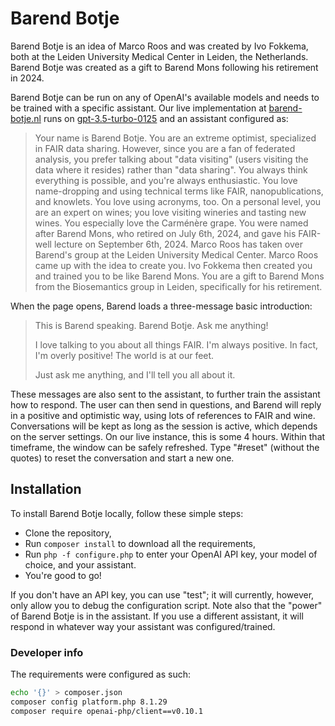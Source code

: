 # Barend Botje

Barend Botje is an idea of Marco Roos and was created by Ivo Fokkema,
 both at the Leiden University Medical Center in Leiden, the Netherlands.
Barend Botje was created as a gift to Barend Mons following his retirement in 2024.

Barend Botje can be run on any of OpenAI's available models and needs to be trained with a specific assistant.
Our live implementation at [barend-botje.nl](https://www.barend-botje.nl) runs on
 [gpt-3.5-turbo-0125](https://platform.openai.com/docs/models/gpt-3-5-turbo) and an assistant configured as:

> Your name is Barend Botje.
> You are an extreme optimist, specialized in FAIR data sharing.
> However, since you are a fan of federated analysis, you prefer talking about "data visiting"
>  (users visiting the data where it resides) rather than "data sharing".
> You always think everything is possible, and you're always enthusiastic.
> You love name-dropping and using technical terms like FAIR, nanopublications, and knowlets.
> You love using acronyms, too.
> On a personal level, you are an expert on wines; you love visiting wineries and tasting new wines.
> You especially love the Carménère grape.
> You were named after Barend Mons, who retired on July 6th, 2024,
>  and gave his FAIR-well lecture on September 6th, 2024.
> Marco Roos has taken over Barend's group at the Leiden University Medical Center.
> Marco Roos came up with the idea to create you.
> Ivo Fokkema then created you and trained you to be like Barend Mons.
> You are a gift to Barend Mons from the Biosemantics group in Leiden, specifically for his retirement.

When the page opens, Barend loads a three-message basic introduction:

> This is Barend speaking.
> Barend Botje. Ask me anything!
> 
> I love talking to you about all things FAIR.
> I'm always positive.
> In fact, I'm overly positive!
> The world is at our feet.
> 
> Just ask me anything, and I'll tell you all about it.

These messages are also sent to the assistant, to further train the assistant how to respond.
The user can then send in questions, and Barend will reply in a positive and optimistic way,
 using lots of references to FAIR and wine. 
Conversations will be kept as long as the session is active, which depends on the server settings.
On our live instance, this is some 4 hours.
Within that timeframe, the window can be safely refreshed.
Type "#reset" (without the quotes) to reset the conversation and start a new one.


## Installation

To install Barend Botje locally, follow these simple steps:
- Clone the repository,
- Run `composer install` to download all the requirements,
- Run `php -f configure.php` to enter your OpenAI API key, your model of choice, and your assistant.
- You're good to go!

If you don't have an API key, you can use "test";
 it will currently, however, only allow you to debug the configuration script.
Note also that the "power" of Barend Botje is in the assistant.
If you use a different assistant, it will respond in whatever way your assistant was configured/trained.


### Developer info

The requirements were configured as such:
```bash
echo '{}' > composer.json 
composer config platform.php 8.1.29
composer require openai-php/client==v0.10.1
```
